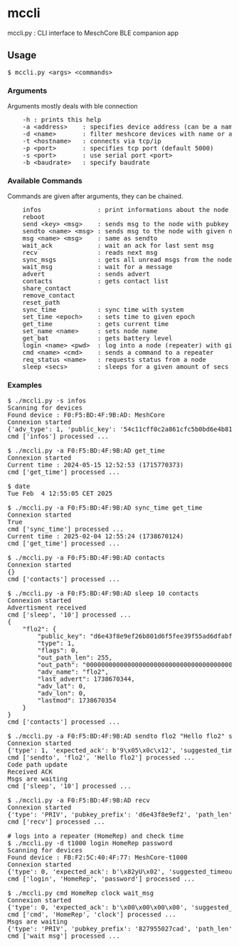 # mccli

mccli.py : CLI interface to MeschCore BLE companion app

## Usage

<pre>
$ mccli.py &lt;args&gt; &lt;commands&gt;
</pre>

### Arguments

Arguments mostly deals with ble connection

<pre>
    -h : prints this help                                                                      
    -a &lt;address&gt;    : specifies device address (can be a name)
    -d &lt;name&gt;       : filter meshcore devices with name or address
    -t &lt;hostname&gt;   : connects via tcp/ip
    -p &lt;port&gt;       : specifies tcp port (default 5000)
    -s &lt;port&gt;       : use serial port &lt;port&gt;
    -b &lt;baudrate&gt;   : specify baudrate
</pre>

### Available Commands 

Commands are given after arguments, they can be chained.

 <pre>
    infos               : print informations about the node
    reboot
    send &lt;key&gt; &lt;msg&gt;    : sends msg to the node with pubkey starting by key
    sendto &lt;name&gt; &lt;msg&gt; : sends msg to the node with given name
    msg &lt;name&gt; &lt;msg&gt;    : same as sendto
    wait_ack            : wait an ack for last sent msg
    recv                : reads next msg
    sync_msgs           : gets all unread msgs from the node
    wait_msg            : wait for a message
    advert              : sends advert
    contacts            : gets contact list
    share_contact
    remove_contact
    reset_path
    sync_time           : sync time with system
    set_time &lt;epoch&gt;    : sets time to given epoch
    get_time            : gets current time
    set_name &lt;name&gt;     : sets node name
    get_bat             : gets battery level
    login &lt;name&gt; &lt;pwd&gt;  : log into a node (repeater) with given pwd
    cmd &lt;name&gt; &lt;cmd&gt;    : sends a command to a repeater
    req_status &lt;name&gt;   : requests status from a node
    sleep &lt;secs&gt;        : sleeps for a given amount of secs
</pre>

### Examples

<pre>
$ ./mccli.py -s infos
Scanning for devices
Found device : F0:F5:BD:4F:9B:AD: MeshCore
Connexion started
{'adv_type': 1, 'public_key': '54c11cff0c2a861cfc5b0bd6e4b81cd5e6ca85e058bf53932d86c87dc7a20011', 'device_loc': '000000000000000000000000', 'radio_freq': 867500, 'radio_bw': 250000, 'radio_sf': 10, 'radio_cr': 5, 'name': 'toto'}
cmd ['infos'] processed ...

$ ./mccli.py -a F0:F5:BD:4F:9B:AD get_time
Connexion started
Current time : 2024-05-15 12:52:53 (1715770373)
cmd ['get_time'] processed ...

$ date
Tue Feb  4 12:55:05 CET 2025

$ ./mccli.py -a F0:F5:BD:4F:9B:AD sync_time get_time
Connexion started
True
cmd ['sync_time'] processed ...
Current time : 2025-02-04 12:55:24 (1738670124)
cmd ['get_time'] processed ...

$ ./mccli.py -a F0:F5:BD:4F:9B:AD contacts
Connexion started
{}
cmd ['contacts'] processed ...

$ ./mccli.py -a F0:F5:BD:4F:9B:AD sleep 10 contacts
Connexion started
Advertisment received
cmd ['sleep', '10'] processed ...
{
    "flo2": {
        "public_key": "d6e43f8e9ef26b801d6f5fee39f55ad6dfabfc939c84987256532d8b94aa25dd",
        "type": 1,
        "flags": 0,
        "out_path_len": 255,
        "out_path": "00000000000000000000000000000000000000000000000000000000000000000000000000000000000000000000000000000000000000000000000000000000",
        "adv_name": "flo2",
        "last_advert": 1738670344,
        "adv_lat": 0,
        "adv_lon": 0,
        "lastmod": 1738670354
    }
}
cmd ['contacts'] processed ...

$ ./mccli.py -a F0:F5:BD:4F:9B:AD sendto flo2 "Hello flo2" sleep 10
Connexion started
{'type': 1, 'expected_ack': b'9\x05\x0c\x12', 'suggested_timeout': 3260}
cmd ['sendto', 'flo2', 'Hello flo2'] processed ...
Code path update
Received ACK
Msgs are waiting
cmd ['sleep', '10'] processed ...

$ ./mccli.py -a F0:F5:BD:4F:9B:AD recv
Connexion started
{'type': 'PRIV', 'pubkey_prefix': 'd6e43f8e9ef2', 'path_len': 255, 'txt_type': 0, 'sender_timestamp': 1738670421, 'text': 'hi'}
cmd ['recv'] processed ...

# logs into a repeater (HomeRep) and check time
$ ./mccli.py -d t1000 login HomeRep password
Scanning for devices
Found device : FB:F2:5C:40:4F:77: MeshCore-t1000
Connexion started
{'type': 0, 'expected_ack': b'\x82yU\x02', 'suggested_timeout': 4446}
cmd ['login', 'HomeRep', 'password'] processed ...

$ ./mccli.py cmd HomeRep clock wait_msg
Connexion started
{'type': 0, 'expected_ack': b'\x00\x00\x00\x00', 'suggested_timeout': 2724}
cmd ['cmd', 'HomeRep', 'clock'] processed ...
Msgs are waiting
{'type': 'PRIV', 'pubkey_prefix': '827955027cad', 'path_len': 255, 'txt_type': 1, 'sender_timestamp': 1741030036, 'text': '19:27 - 3/3/2025 UTC'}
cmd ['wait_msg'] processed ...
</pre>

